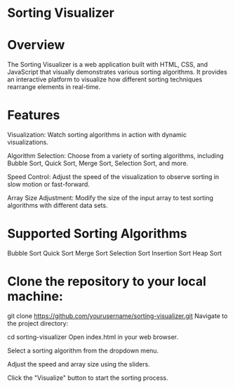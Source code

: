 # Sorting Visualizer
# Overview
The Sorting Visualizer is a web application built with HTML, CSS, and JavaScript that visually demonstrates various sorting algorithms. It provides an interactive platform to visualize how different sorting techniques rearrange elements in real-time.

# Features
Visualization: Watch sorting algorithms in action with dynamic visualizations.

Algorithm Selection: Choose from a variety of sorting algorithms, including Bubble Sort, Quick Sort, Merge Sort, Selection Sort, and more.

Speed Control: Adjust the speed of the visualization to observe sorting in slow motion or fast-forward.

Array Size Adjustment: Modify the size of the input array to test sorting algorithms with different data sets.

# Supported Sorting Algorithms
Bubble Sort
Quick Sort
Merge Sort
Selection Sort
Insertion Sort
Heap Sort

# Clone the repository to your local machine:

git clone https://github.com/yourusername/sorting-visualizer.git
Navigate to the project directory:

cd sorting-visualizer
Open index.html in your web browser.

Select a sorting algorithm from the dropdown menu.

Adjust the speed and array size using the sliders.

Click the "Visualize" button to start the sorting process.

